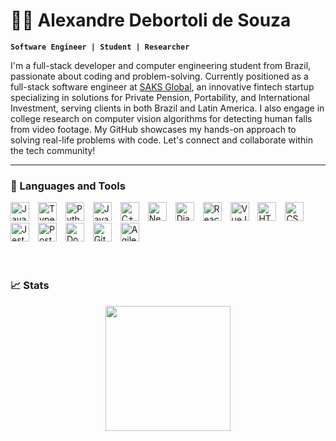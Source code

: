 # 🏄‍♂️ Alexandre Debortoli de Souza

**`Software Engineer | Student | Researcher`**

I'm a full-stack developer and computer engineering student from Brazil, passionate about coding and problem-solving. Currently positioned as a full-stack software engineer at [SAKS Global](https://saks.global/en/), an innovative fintech startup specializing in solutions for Private Pension, Portability, and International Investment, serving clients in both Brazil and Latin America. I also engage in college research on computer vision algorithms for detecting human falls from video footage. My GitHub showcases my hands-on approach to solving real-life problems with code. Let's connect and collaborate within the tech community!

---

### 🧰 Languages and Tools

<div>
    <img alt="Javascript" width="30px" style="padding-right:10px;"  src="https://cdn.jsdelivr.net/gh/devicons/devicon/icons/javascript/javascript-plain.svg" />
    <img alt="Typescript" width="30px" style="padding-right:10px;"  src="https://cdn.jsdelivr.net/gh/devicons/devicon/icons/typescript/typescript-plain.svg" />
    <img alt="Python" width="30px" style="padding-right:10px;"  src="https://cdn.jsdelivr.net/gh/devicons/devicon/icons/python/python-plain.svg" />
    <img alt="Java" width="30px" style="padding-right:10px;" src="https://cdn.jsdelivr.net/gh/devicons/devicon/icons/java/java-original.svg" />
    <img alt="C++" width="30px" style="padding-right:10px;" src="https://cdn.jsdelivr.net/gh/devicons/devicon/icons/cplusplus/cplusplus-original.svg" />
    <img alt="NestJs" width="30px" style="padding-right:10px;"  src="https://cdn.jsdelivr.net/gh/devicons/devicon/icons/nestjs/nestjs-original.svg" />
    <img alt="Django" width="30px" style="padding-right:10px;"  src="https://cdn.jsdelivr.net/gh/devicons/devicon@latest/icons/django/django-plain.svg" />
    <img alt="React" width="30px" style="padding-right:10px;"  src="https://cdn.jsdelivr.net/gh/devicons/devicon@latest/icons/react/react-original.svg" />
    <img alt="VueJs" width="30px" style="padding-right:10px;"  src="https://cdn.jsdelivr.net/gh/devicons/devicon/icons/vuejs/vuejs-original.svg" />
    <img alt="HTML" width="30px" style="padding-right:10px;"  src="https://cdn.jsdelivr.net/gh/devicons/devicon/icons/html5/html5-plain.svg" />
    <img alt="CSS" width="30px" style="padding-right:10px;"  src="https://cdn.jsdelivr.net/gh/devicons/devicon/icons/css3/css3-plain.svg" />
    <img alt="Jest" width="30px" style="padding-right:10px;"  src="https://cdn.jsdelivr.net/gh/devicons/devicon/icons/jest/jest-plain.svg" />
    <img alt="Postgres" width="30px" style="padding-right:10px;"  src="https://cdn.jsdelivr.net/gh/devicons/devicon/icons/postgresql/postgresql-plain.svg" />
    <img alt="Docker" width="30px" style="padding-right:10px;"  src="https://cdn.jsdelivr.net/gh/devicons/devicon/icons/docker/docker-plain.svg" />
    <img alt="Git" width="30px" style="padding-right:10px;"  src="https://cdn.jsdelivr.net/gh/devicons/devicon/icons/git/git-plain.svg" />
    <img alt="Agile Methodologies" width="30px" style="padding-right:10px;"  src="https://cdn.jsdelivr.net/gh/devicons/devicon/icons/jira/jira-original.svg" />
</div>
<br />

#

### 📈 Stats

<div align="center">
  <a href="https://github.com/alexandredebortoli">
  <img height="200em" src="https://github-readme-stats-lemon-phi-81.vercel.app/api?username=alexandredebortoli&hide=stars&show=reviews&show_icons=true&theme=dracula&hide_border=true&rank_icon=github"/>      
<!--   <img height="180em" src="https://github-readme-stats.vercel.app/api/top-langs/?username=alexandredebortoli&layout=compact&langs_count=8&hide=dart&theme=codeSTACKr"/> -->
</div>
